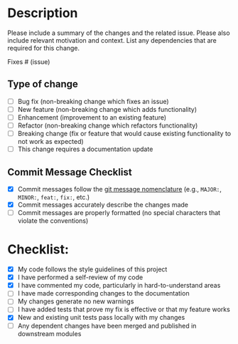 # Description

Please include a summary of the changes and the related issue. Please also include relevant motivation and context. List any dependencies that are required for this change.

Fixes # (issue)

## Type of change

- [ ] Bug fix (non-breaking change which fixes an issue)
- [ ] New feature (non-breaking change which adds functionality)
- [ ] Enhancement (improvement to an existing feature)
- [ ] Refactor (non-breaking change which refactors functionality)
- [ ] Breaking change (fix or feature that would cause existing functionality to not work as expected)
- [ ] This change requires a documentation update

## Commit Message Checklist

- [x] Commit messages follow the [git message nomenclature](https://github.com/sanjyotagureddy/dotnet-ecommerce/blob/master/GitCommit_Nomanclature.md) (e.g., `MAJOR:`, `MINOR:`, `feat:`, `fix:`, etc.)
- [x] Commit messages accurately describe the changes made
- [ ] Commit messages are properly formatted (no special characters that violate the conventions)

# Checklist:

- [x] My code follows the style guidelines of this project
- [x] I have performed a self-review of my code
- [x] I have commented my code, particularly in hard-to-understand areas
- [ ] I have made corresponding changes to the documentation
- [ ] My changes generate no new warnings
- [ ] I have added tests that prove my fix is effective or that my feature works
- [x] New and existing unit tests pass locally with my changes
- [ ] Any dependent changes have been merged and published in downstream modules
